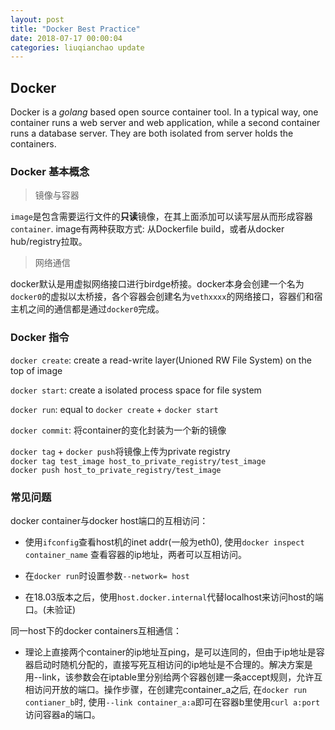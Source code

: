 ```yaml
--- 
layout: post 
title: "Docker Best Practice" 
date: 2018-07-17 00:00:04 
categories: liuqianchao update
---
```


## Docker

Docker is a *golang* based open source container tool. In a typical way, one container runs a web server and web application, while a second container runs a database server. They are both isolated from server holds the containers.

### Docker 基本概念

> 镜像与容器

`image`是包含需要运行文件的**只读**镜像，在其上面添加可以读写层从而形成容器`container`. image有两种获取方式: 从Dockerfile build，或者从docker hub/registry拉取。

> 网络通信

docker默认是用虚拟网络接口进行birdge桥接。docker本身会创建一个名为`docker0`的虚拟以太桥接，各个容器会创建名为`vethxxxx`的网络接口，容器们和宿主机之间的通信都是通过`docker0`完成。

### Docker 指令


`docker create`: create a read-write layer(Unioned RW File System) on the top of image

`docker start`: create a isolated process space for file system

`docker run`: equal to `docker create` + `docker start`

`docker commit`: 将container的变化封装为一个新的镜像

`docker tag` + `docker push`将镜像上传为private registry   
`docker tag test_image host_to_private_registry/test_image`   
`docker push host_to_private_registry/test_image`  



### 常见问题

docker container与docker host端口的互相访问：

- 使用`ifconfig`查看host机的inet addr(一般为eth0), 使用`docker inspect container_name`
查看容器的ip地址，两者可以互相访问。

- 在`docker run`时设置参数`--network= host`

- 在18.03版本之后，使用`host.docker.internal`代替localhost来访问host的端口。(未验证)

同一host下的docker containers互相通信：

- 理论上直接两个container的ip地址互ping，是可以连同的，但由于ip地址是容器启动时随机分配的，直接写死互相访问的ip地址是不合理的。解决方案是用--link，该参数会在iptable里分别给两个容器创建一条accept规则，允许互相访问开放的端口。操作步骤，在创建完container_a之后, 在`docker run contianer_b`时, 使用`--link container_a:a`即可在容器b里使用`curl a:port`访问容器a的端口。
